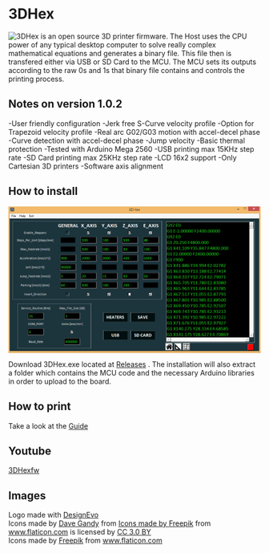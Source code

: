 # 3DHex
<img align="left" src="https://github.com/3DHexfw/3DHex/blob/master/Host/3DHex.ico" />

3DHex is an open source 3D printer firmware. The Host uses the CPU power of any typical desktop computer to solve really complex mathematical equations and generates a binary file. This file then is transfered either via USB or SD Card to the MCU. The MCU sets its outputs according to the raw 0s and 1s that binary file contains and controls the printing process. 


## Notes on version 1.0.2

-User friendly configuration
-Jerk free S-Curve velocity profile
-Option for Trapezoid velocity profile
-Real arc G02/G03 motion with accel-decel phase
-Curve detection with accel-decel phase
-Jump velocity
-Basic thermal protection
-Tested with Arduino Mega 2560
-USB printing max 15KHz step rate
-SD Card printing max 25KHz step rate
-LCD 16x2 support
-Only Cartesian 3D printers
-Software axis alignment 

## How to install
<img align="center" src="https://github.com/3DHexfw/3DHex/blob/master/Host/GUI.png" />

Download 3DHex.exe located at [Releases](https://github.com/3DHexfw/3DHex/releases) . The installation will also extract a folder which contains the MCU code and the necessary Arduino libraries in order to upload to the board.

## How to print 

Take a look at the [Guide](https://github.com/3DHexfw/3DHex/blob/master/Host/Host%20saved%20files/3DHex/Guide_1.0.2.pdf)

## Youtube 

[3DHexfw](https://www.youtube.com/channel/UCmxyTgfH-faXP00cXr8jxtA?view_as=subscriber)

## Images

<div>Logo made with <a href="https://www.designevo.com/" title="Free Online Logo Maker">DesignEvo</a></div>
<div>Icons made by <a href="https://www.flaticon.com/authors/dave-gandy" title="Dave Gandy">Dave Gandy</a> from <a href="https://www.flaticon.com/" 
<div>Icons made by <a href="https://www.freepik.com/" title="Freepik">Freepik</a> from <a href="https://www.flaticon.com/"                 title="Flaticon">www.flaticon.com</a> is licensed by <a href="http://creativecommons.org/licenses/by/3.0/"                 title="Creative Commons BY 3.0" target="_blank">CC 3.0 BY</a></div>
<div>Icons made by <a href="https://www.flaticon.com/authors/freepik" title="Freepik">Freepik</a> from <a href="https://www.flaticon.com/" title="Flaticon">www.flaticon.com</a></div>